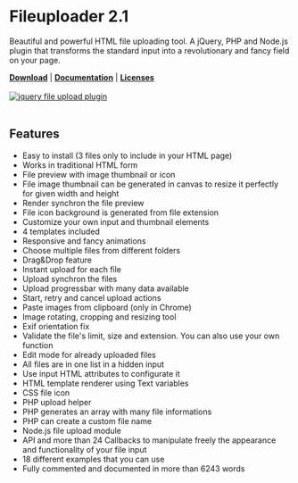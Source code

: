# Fileuploader 2.1
Beautiful and powerful HTML file uploading tool. A jQuery, PHP and Node.js plugin that transforms the standard input into a revolutionary and fancy field on your page.

<a href="https://innostudio.de/fileuploader/"><b>Download</b></a> | <a href="https://innostudio.de/fileuploader/documentation/"><b>Documentation</b></a> | <a href="https://innostudio.de/fileuploader/documentation/#license"><b>Licenses</b></a>
<br><br>
<a href="https://innostudio.de/fileuploader/"><img src="https://innostudio.de/fileuploader/preview2.0.jpg" alt="jquery file upload plugin"></a>
<br><br>

Features
-------
<ul>
  <li>Easy to install (3 files only to include in your HTML page)</li>
  <li>Works in traditional HTML form</li>
  <li>File preview with image thumbnail or icon</li>
  <li>File image thumbnail can be generated in canvas to resize it perfectly for given width and height</li>
  <li>Render synchron the file preview</li>
  <li>File icon background is generated from file extension</li>
  <li>Customize your own input and thumbnail elements</li>
  <li>4 templates included</li>
  <li>Responsive and fancy animations</li>
  <li>Choose multiple files from different folders</li>
  <li>Drag&amp;Drop feature</li>
  <li>Instant upload for each file</li>
  <li>Upload synchron the files</li>
  <li>Upload progressbar with many data available</li>
  <li>Start, retry and cancel upload actions</li>
  <li>Paste images from clipboard (only in Chrome)</li>
  <li>Image rotating, cropping and resizing tool</li>
  <li>Exif orientation fix</li>
  <li>Validate the file's limit, size and extension. You can also use your own function</li>
  <li>Edit mode for already uploaded files</li>
  <li>All files are in one list in a hidden input</li>
  <li>Use input HTML attributes to configurate it</li>
  <li>HTML template renderer using Text variables</li>
  <li>CSS file icon</li>
  <li>PHP upload helper</li>
  <li>PHP generates an array with many file informations</li>
  <li>PHP can create a custom file name</li>
  <li>Node.js file upload module</li>
  <li>API and more than 24 Callbacks to manipulate freely the appearance and functionality of your file input</li>
  <li>18 different examples that you can use</li>
  <li>Fully commented and documented in more than 6243 words</li>
</ul>
